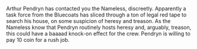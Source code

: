 ---
---

Arthur Pendryn has contacted you the Nameless, discreetly. Apparently a task force from the Bluecoats has sliced through a ton of legal red tape to search his house, on some suspicion of heresy and treason. As the Nameless know that Pendryn routinely hosts heresy and, arguably, treason, this could have a baaaad knock-on effect for the crew. Pendryn is willing to pay 10 coin for a rush job.